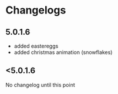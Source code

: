 # Changelogs
## 5.0.1.6
- added eastereggs
- added christmas animation (snowflakes)

## <5.0.1.6
No changelog until this point
